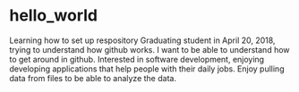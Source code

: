 # hello_world
Learning how to set up respository
Graduating student in April 20, 2018, trying to understand how github works. I want to be able to understand how to get around in github.
Interested in software development, enjoying developing applications that help people with their daily jobs. Enjoy pulling data from files to be able to analyze the data.
